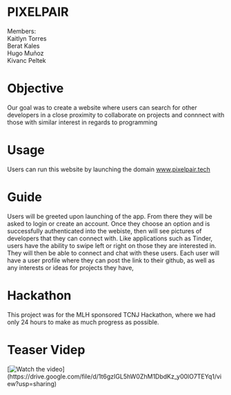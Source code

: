 # PIXELPAIR

Members:<br />
Kaitlyn Torres <br />
Berat Kales <br />
Hugo Muñoz  <br />
Kivanc Peltek

# Objective
Our goal was to create a website where users can search for other developers in a close proximity to collaborate on projects and connnect with those with similar interest in regards to programming

# Usage
Users can run this website by launching the domain www.pixelpair.tech

# Guide
Users will be greeted upon launching of the app. From there they will be asked to login or create an account.
Once they choose an option and is successfully authenticated into the webiste, then will see pictures of developers that they can connect with. Like applications such as Tinder, users have the ability to swipe left or right on those they are interested in. They will then be able to connect and chat with these users. Each user will have a user profile where they can post the link to their github, as well as any interests or ideas for projects they have,

# Hackathon
This project was for the MLH sponsored TCNJ Hackathon, where we had only 24 hours to make as much progress as possible. 

# Teaser Videp
[![Watch the video]([https://img.youtube.com/vi/VeRcqsJv9Kk/maxresdefault.jpg](https://raw.githubusercontent.com/kaitlyntorres/hackTCNJ/main/hacktcnj/public/logo192.png))](https://drive.google.com/file/d/1t6gzIGL5hW0ZhM1DbdKz_y00lO7TEYq1/view?usp=sharing)




